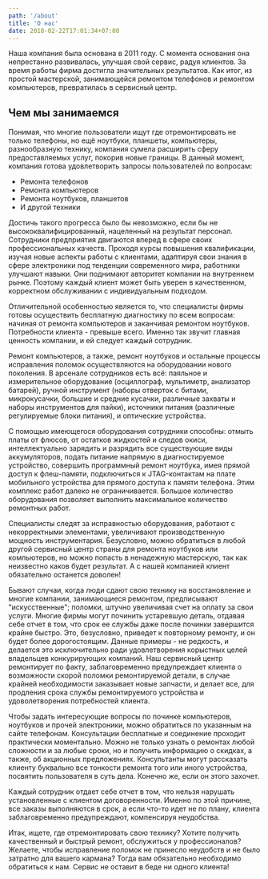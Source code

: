 ```yaml
---
path: '/about'
title: 'О нас'
date: 2018-02-22T17:01:34+07:00
---
```


Наша компания была основана в 2011 году. С момента основания она непрестанно развивалась, улучшая свой сервис, радуя клиентов. За время работы фирма достигла значительных результатов. Как итог, из простой мастерской, занимающейся ремонтом телефонов и ремонтом компьютеров, превратилась в сервисный центр.

## Чем мы занимаемся

Понимая, что многие пользователи ищут где отремонтировать не только телефоны, но ещё ноутбуки, планшеты, компьютеры, разнообразную технику, компания сумела расширить сферу предоставляемых услуг, покорив новые границы. В данный момент, компания готова удовлетворить запросы пользователей по вопросам:

- Ремонта телефонов
- Ремонта компьютеров
- Ремонта ноутбуков, планшетов
- И другой техники

Достичь такого прогресса было бы невозможно, если бы не высококвалифицированный, нацеленный на результат персонал. Сотрудники предприятия двигаются вперед в сфере своих профессиональных качеств. Проходя курсы повышения квалификации, изучая новые аспекты работы с клиентами, адаптируя свои знания в сфере электроники под тенденции современного мира, работники улучшают навыки. Они поднимают авторитет компании на внутреннем рынке. Поэтому каждый клиент может быть уверен в качественном, корректном обслуживании с индивидуальным подходом.

Отличительной особенностью является то, что специалисты фирмы готовы осуществить бесплатную диагностику по всем вопросам: начиная от ремонта компьютеров и заканчивая ремонтом ноутбуков. Потребности клиента - превыше всего. Именно так звучит главная ценность компании, и ей следует каждый сотрудник.

Ремонт компьютеров, а также, ремонт ноутбуков и остальные процессы исправления поломок осуществляются на оборудовании нового поколения. В арсенале сотрудников есть всё: паяльное и измерительное оборудование (осциллограф, мультиметр, анализатор батарей), ручной инструмент (наборы отверток с битами, микрокусачки, большие и средние кусачки, различные захваты и наборы инструментов для пайки), источники питания (различные регулируемые блоки питания), и оптические устройства.

С помощью имеющегося оборудования сотрудники способны: отмыть платы от флюсов, от остатков жидкостей и следов окиси, интеллектуально зарядить и разрядить все существующие виды аккумуляторов, подать питание напрямую в диагностируемое устройство, совершить программный ремонт ноутбука, имея прямой доступ к флеш-памяти, подключиться к JTAG-контактам на плате мобильного устройства для прямого доступа к памяти телефона. Этим комплекс работ далеко не ограничивается. Большое количество оборудования позволяет выполнить максимальное количество ремонтных работ.

Специалисты следят за исправностью оборудования, работают с некорректными элементами, увеличивают производственную мощность инструментария. Безусловно, можно обратиться в любой другой сервисный центр страны для ремонта ноутбуков или компьютеров, но можно попасть в ненадежную мастерскую, так как неизвестно каков будет результат. А с нашей компанией клиент обязательно останется доволен!

Бывают случаи, когда люди сдают свою технику на восстановление и многие компании, занимающиеся ремонтом, предписывают "искусственные"; поломки, штучно увеличивая счет на оплату за свои услуги. Многие фирмы могут починить устаревшую деталь, отдавая себе отчет в том, что срок ее службы даже после починки завершится крайне быстро. Это, безусловно, приведет к повторному ремонту, и он будет более дорогостоящим. Данные примеры - не редкость, и делается это исключительно ради удовлетворения корыстных целей владельцев конкурирующих компаний. Наш сервисный центр ремонтирует по факту, заблаговременно предупреждает клиента о возможности скорой поломки ремонтируемой детали, в случае крайней необходимости заказывает новые запчасти, и делает все, для продления срока службы ремонтируемого устройства и удоволетворения потребностей клиента.

Чтобы задать интересующие вопросы по починке компьютеров, ноутбуков и прочей электроники, можно обратиться по указанным на сайте телефонам. Консультации бесплатные и соединение проходит практически моментально. Можно не только узнать о ремонтах любой сложности и за любые сроки, но и получить информацию о скидках, а также, об акционных предложениях. Консультанты могут рассказать клиенту буквально все тонкости ремонта того или иного устройства, посвятить пользователя в суть дела. Конечно же, если он этого захочет.

Каждый сотрудник отдает себе отчет в том, что нельзя нарушать установленные с клиентом договоренности. Именно по этой причине, все заказы выполняются в срок, а если что-то идет не по плану, клиента заблаговременно предупреждают, компенсируя неудобства.

Итак, ищете, где отремонтировать свою технику? Хотите получить качественный и быстрый ремонт, обслужиться у профессионалов? Желаете, чтобы исправление поломок не принесло неудобств и не было затратно для вашего кармана? Тогда вам обязательно необходимо обратиться к нам. Сервис не оставит в беде ни одного клиента!
